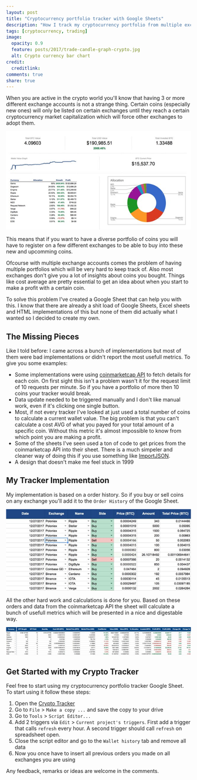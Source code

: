 ```yaml
---
layout: post
title: "Cryptocurrency portfolio tracker with Google Sheets"
description: "How I track my cryptocurrency portfolio from multiple exchanges with a custom Google Sheets tracker"
tags: [cryptocurrency, trading]
image:
  opacity: 0.9
  feature: posts/2017/trade-candle-graph-crypto.jpg
  alt: Crypto currency bar chart
credit:
  creditlink:
comments: true
share: true
---
```

When you are active in the crypto world you'll know that having 3 or more
different exchange accounts is not a strange thing. Certain coins (especially new ones)
will only be listed on certain exchanges until they reach a certain
cryptocurrency market capitalization which will force other exchanges to adopt them.

![Cryptocurrency dashboard](/images/posts/2017/cryptocurrency-tracker-dashboard.jpg)

This means that if you want to have a diverse portfolio of coins you will have to
register on a few different exchanges to be able to buy into these new and upcomming coins.

Ofcourse with multiple exchange accounts comes the problem of having multiple portfolios
which will be very hard to keep track of.
Also most exchanges don't give you a lot of insights about coins you bought.
Things like cost average are pretty essential to get an idea about when you start to make a profit with a certain coin.

To solve this problem I've created a Google Sheet that can help you with this.
I know that there are already a shit load of Google Sheets, Excel sheets and HTML implementations of
this but none of them did actually what I wanted so I decided to create my own.

## The Missing Pieces
Like I told before: I came across a bunch of implementations but most of them were
bad implementations or didn't report the most usefull metrics. To give you some examples:

* Some implementations were using [coinmarketcap API](https://coinmarketcap.com/api/) to fetch details for each coin.
On first sight this isn't a problem wasn't it for the request limit of 10 requests per minute.
So if you have a portfolio of more then 10 coins your tracker would break.
* Data update needed to be triggered manually and I don't like manual work, even if it's clicking one single button.
* Most, if not every tracker I've looked at just used a total number of coins to calculate a current wallet value.
The big problem is that you can't calculate a cost AVG of what you payed for your total amount of a specific coin.
Without this metric it's almost impossible to know from which point you are making a profit.
* Some of the sheets I've seen used a ton of code to get prices from the coinmarketcap API into their sheet.
There is a much simpeler and cleaner way of doing this if you use something like [ImportJSON](https://github.com/bradjasper/ImportJSON).
* A design that doesn't make me feel stuck in 1999

## My Tracker Implementation
My implementation is based on a order history. So if you buy or sell coins on any
exchange you'll add it to the `Order History` of the Google Sheet.

![Cryptocurrency order history](/images/posts/2017/cryptocurrency-tracker-order-history.jpg)

All the other hard work and calculations is done for you. Based on these orders and
data from the coinmarketcap API the sheet will calculate a bunch of usefull metrics
which will be presented in a nice and digestable way.

![Cryptocurrency tracker wallet](/images/posts/2017/cryptocurrency-tracker-wallet.jpg)

## Get Started with my Crypto Tracker
Feel free to start using my cryptocurrency portfolio tracker Google Sheet.
To start using it follow these steps:

1. Open the [Crypto Tracker](https://docs.google.com/spreadsheets/d/1fahEwCjovO0DzkyZw6gftisT_uVLehTaU7reKRTFvdk/edit?usp=sharing)
2. Go to `File` > `Make a copy ...` and save the copy to your drive
3. Go to `Tools` > `Script Editor...`
4. Add 2 triggers via `Edit` > `Current project's triggers`. First add a trigger that calls `refresh` every hour. A second trigger should call `refresh` on spreadsheet open.
5. Close the script editor and go to the `Wallet history` tab and remove all data
6. Now you once have to insert all previous orders you made on all exchanges you are using

Any feedback, remarks or ideas are welcome in the comments.
